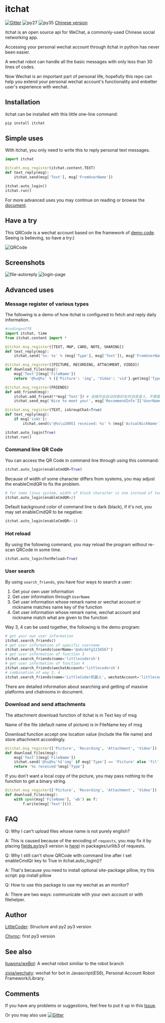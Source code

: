 # itchat

[![Gitter][gitter-picture]][gitter] ![py27][py27] ![py35][py35] [Chinese version][chinese-version]

itchat is an open source api for WeChat, a commonly-used Chinese social networking app.

Accessing your personal wechat account through itchat in python has never been easier.

A wechat robot can handle all the basic messages with only less than 30 lines of codes.

Now Wechat is an important part of personal life, hopefully this repo can help you extend your personal wechat account's functionality and enbetter user's experience with wechat.

## Installation

itchat can be installed with this little one-line command:

```python
pip install itchat
```

## Simple uses

With itchat, you only need to write this to reply personal text messages.

```python
import itchat

@itcaht.msg_register(itchat.content.TEXT)
def text_reply(msg):
    itchat.send(msg['Text'], msg['FromUserName'])

itchat.auto_login()
itchat.run()
```

For more advanced uses you may continue on reading or browse the [document][document].

## Have a try

This QRCode is a wechat account based on the framework of [demo code][robot-source-code]. Seeing is believing, so have a try:)

![QRCode][robot-qr]

## Screenshots

![file-autoreply][robot-demo-file] ![login-page][robot-demo-login]

## Advanced uses

### Message register of various types

The following is a demo of how itchat is configured to fetch and reply daily information.

```python
#coding=utf8
import itchat, time
from itchat.content import *

@itchat.msg_register([TEXT, MAP, CARD, NOTE, SHARING])
def text_reply(msg):
    itchat.send('%s: %s' % (msg['Type'], msg['Text']), msg['FromUserName'])

@itchat.msg_register([PICTURE, RECORDING, ATTACHMENT, VIDEO])
def download_files(msg):
    msg['Text'](msg['FileName'])
    return '@%s@%s' % ({'Picture': 'img', 'Video': 'vid'}.get(msg['Type'], 'fil'), msg['FileName'])

@itchat.msg_register(FRIENDS)
def add_friend(msg):
    itchat.add_friend(**msg['Text']) # 该操作会自动将新好友的消息录入，不需要重载通讯录
    itchat.send_msg('Nice to meet you!', msg['RecommendInfo']['UserName'])

@itchat.msg_register(TEXT, isGroupChat=True)
def text_reply(msg):
    if msg['isAt']:
        itchat.send(u'@%s\u2005I received: %s' % (msg['ActualNickName'], msg['Content']), msg['FromUserName'])

itchat.auto_login(True)
itchat.run()
```

### Command line QR Code

You can access the QR Code in command line through using this command:

```python
itchat.auto_login(enableCmdQR=True)
```

Because of width of some character differs from systems, you may adjust the enableCmdQR to fix the problem.

```python
# for some linux system, width of block character is one instead of two, so enableCmdQR should be 2
itchat.auto_login(enableCmdQR=2)
```

Default background color of command line is dark (black), if it's not, you may set enableCmdQR to be negative:

```python
itchat.auto_login(enableCmdQR=-1)
```

### Hot reload

By using the following command, you may reload the program without re-scan QRCode in some time.

```python
itchat.auto_login(hotReload=True)
```

### User search

By using `search_friends`, you have four ways to search a user:
1. Get your own user information
2. Get user information through `UserName`
3. Get user information whose remark name or wechat account or nickname matches name key of the function
4. Get user information whose remark name, wechat account and nickname match what are given to the function

Way 3, 4 can be used together, the following is the demo program:

```python
# get your own user information
itchat.search_friends()
# get user information of specific username
itchat.search_friends(userName='@abcdefg1234567')
# get user information of function 3
itchat.search_friends(name='littlecodersh')
# get user information of function 4
itchat.search_friends(wechatAccount='littlecodersh')
# combination of way 3, 4
itchat.search_friends(name='LittleCoder机器人', wechatAccount='littlecodersh')
```

There are detailed information about searching and getting of massive platforms and chatrooms in document.

### Download and send attachments

The attachment download function of itchat is in Text key of msg

Name of the file (default name of picture) is in FileName key of msg

Download function accept one location value (include the file name) and store attachment accordingly.

```python
@itchat.msg_register(['Picture', 'Recording', 'Attachment', 'Video'])
def download_files(msg):
    msg['Text'](msg['FileName'])
    itchat.send('@%s@%s'%('img' if msg['Type'] == 'Picture' else 'fil', msg['FileName']), msg['FromUserName'])
    return '%s received'%msg['Type']
```

If you don't want a local copy of the picture, you may pass nothing to the function to get a binary string.

```python
@itchat.msg_register(['Picture', 'Recording', 'Attachment', 'Video'])
def download_files(msg):
    with open(msg['FileName'], 'wb') as f:
        f.write(msg['Text']())
```

## FAQ

Q: Why I can't upload files whose name is not purely english?

A: This is caused because of the encoding of `requests`, you may fix it by placing [fields.py][fields.py-2](py3 version is [here][fields.py-3]) in packages/urllib3 of requests.

Q: Why I still can't show QRCode with command line after I set enableCmdQr key to True in itchat.auto_login()?

A: That's because you need to install optional site-package pillow, try this script: pip install pillow

Q: How to use this package to use my wechat as an monitor?

A: There are two ways: communicate with your own account or with filehelper.

## Author

[LittleCoder][littlecodersh]: Structure and py2 py3 version

[Chyroc][Chyroc]: first py3 version

## See also

[liuwons/wxBot][liuwons-wxBot]: A wechat robot similiar to the robot branch

[zixia/wechaty][zixia-wechaty]: wechat for bot in Javascript(ES6), Personal Account Robot Framework/Library.

## Comments

If you have any problems or suggestions, feel free to put it up in this [Issue][issue#1].

Or you may also use [![Gitter][gitter-picture]][gitter]

[gitter-picture]: https://badges.gitter.im/littlecodersh/ItChat.svg
[gitter]: https://gitter.im/littlecodersh/ItChat?utm_source=badge&utm_medium=badge&utm_campaign=pr-badge
[py27]: https://img.shields.io/badge/python-2.7-ff69b4.svg
[py35]: https://img.shields.io/badge/python-3.5-red.svg
[chinese-version]: https://github.com/littlecodersh/ItChat/blob/master/README.md
[document]: https://itchat.readthedocs.org/zh/latest/
[robot-source-code]: https://gist.github.com/littlecodersh/ec8ddab12364323c97d4e36459174f0d
[robot-qr]: http://7xrip4.com1.z0.glb.clouddn.com/ItChat%2FQRCode2.jpg?imageView/2/w/400/
[robot-demo-file]: http://7xrip4.com1.z0.glb.clouddn.com/ItChat%2FScreenshots%2F%E5%BE%AE%E4%BF%A1%E8%8E%B7%E5%8F%96%E6%96%87%E4%BB%B6%E5%9B%BE%E7%89%87.png?imageView/2/w/300/
[robot-demo-login]: http://7xrip4.com1.z0.glb.clouddn.com/ItChat%2FScreenshots%2F%E7%99%BB%E5%BD%95%E7%95%8C%E9%9D%A2%E6%88%AA%E5%9B%BE.jpg?imageView/2/w/450/
[fields.py-2]: https://gist.github.com/littlecodersh/9a0c5466f442d67d910f877744011705
[fields.py-3]: https://gist.github.com/littlecodersh/e93532d5e7ddf0ec56c336499165c4dc
[littlecodersh]: https://github.com/littlecodersh
[Chyroc]: https://github.com/Chyroc
[liuwons-wxBot]: https://github.com/liuwons/wxBot
[zixia-wechaty]: https://github.com/zixia/wechaty
[issue#1]: https://github.com/littlecodersh/ItChat/issues/1
